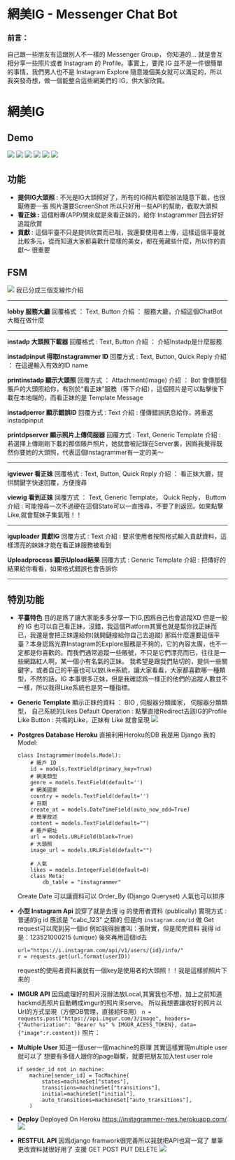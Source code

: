 # 網美IG - Messenger Chat Bot

### 前言：
自己跟一些朋友有這跟別人不一樣的 Messenger Group， 你知道的... 就是會互相分享一些照片或者 Instagram 的 Profile。事實上，要爬 IG 並不是一件很簡單的事情，我們男人也不是 Instagram Explore 隨意幾個美女就可以滿足的，所以我突發奇想，做一個能整合這些網美們的 IG，供大家欣賞。

# 網美IG
## Demo

![](https://i.imgur.com/ZhdmlXr.jpg)
![](https://i.imgur.com/vo9Hdlb.jpg)
![](https://i.imgur.com/NKcQhSe.jpg)
![](https://i.imgur.com/r6s0VyK.jpg)
![](https://i.imgur.com/L4pAk0C.jpg)
![](https://i.imgur.com/rUx3tcb.jpg)

## 功能

- **提供IG大頭照 :**
    不光是IG大頭照好了，所有的IG照片都麼辦法隨意下載，也很厭倦要一張    照片還要ScreenShot 所以只好用一些API的幫助，截取大頭照
- **看正妹 :**
    這個粉專(APP)開來就是來看正妹的，給你 Instagrammer 回去好好追蹤欣賞
- **貢獻 :**
    這個平臺不只是提供欣賞而已哦，我還要使用者上傳，這樣這個平臺就比較多元，從而知道大家都喜歡什麼樣的美女，都在蒐藏些什麼，所以你的貢獻～ 很重要
    
## FSM
![](https://i.imgur.com/A7loJoH.png)
我已分成三個支線作介紹

------------------------------

**lobby 服務大廳**
回覆格式 ： Text, Button
介紹 ： 服務大廳，介紹這個ChatBot大概在做什麼

------------------------------
**instadp 大頭照下載器**
回覆格式 : Text, Button
介紹 ： 介紹Instadp是什麼服務

**instadpinput 得取Instagrammer ID**
回覆方式 : Text, Button, Quick Reply
介紹 ： 在這邊輸入有效的ID name

**printinstadp 顯示大頭照**
回覆方式 ： Attachment(Image)
介紹 ： Bot 會傳那個賬戶的大頭照給你，有別於“看正妹”服務（等下介紹），這個照片是可以點擊後下載在本地端的，而看正妹的是 Template Message

**instadperror 顯示錯誤ID**
回覆方式 : Text
介紹 : 僅傳錯誤訊息給你，將重返 instadpinput

**printdpserver 顯示照片上傳伺服器**
回覆方式 : Text, Generic Template
介紹 : 若選擇上傳剛剛下載的那個賬戶照片，她就會被記錄在Server裏，因爲我覺得既然你要她的大頭照，代表這個Instagrammer有一定的美～

------------------------------

**igviewer 看正妹**
回覆格式 : Text, Button, Quick Reply
介紹 ： 看正妹大廳，提供關鍵字快速回覆，方便搜尋

**viewig 看到正妹**
回覆方式 ： Text, Generic Template， Quick Reply， Buttom
介紹 : 可能搜尋一次不過硬在這個State可以一直搜尋，不要了則返回。如果點擊Like,就會幫妹子集氣哦！！

------------------------------

**iguploader 貢獻IG**
回覆方式 : Text
介紹 : 要求使用者按照格式輸入貢獻資料，這樣漂亮的妹妹才能在看正妹服務被看到

**Uploadprocess 顯示Upload結果**
回覆方式 : Generic Template
介紹 : 把傳好的結果給你看看，如果格式錯誤也會告訴你

------------------------------

## 特別功能

- **平臺特色**
    目的是爲了讓大家能多多分享一下IG,因爲自己也會追蹤XD
    但是一般的 IG 也可以自己看正妹，沒錯，我這個Platform其實也就是幫你找正妹而已，我還是會把正妹還給你(就開鏈接給你自己去追蹤)
    那爲什麼還要這個平臺？本身認爲光靠Instagram的Explore服務是不夠的，它的內容太廣，也不一定都是你喜歡的。而我們通常追蹤一些賬號，不只是它們漂亮而已，往往是一些網路紅人啊，某一個小有名氣的正妹。
    我希望是跟我們貼切的，提供一些關鍵字，或者自己的平臺也可以放Like系統，讓大家看看，大家都喜歡哪一種類型，不然的話，IG 本事很多正妹，但是我確認爲一樣正的他們的追蹤人數並不一樣，所以我得Like系統也是另一種指標。

- **Generic Template**
    顯示正妹的資料 ： BIO , 伺服器分類國家， 伺服器分類類型， 自己系統的Likes
    Default Operation : 點擊直接Redirect去該IG的Profile
    Like Button : 共鳴的Like，正妹有 Like 就會呈現
    ![](https://i.imgur.com/o0Vf6Ht.jpg)

    
- **Postgres Database** **Heroku**
    直接利用Heroku的DB
    我是用 Django 
    我的 Model:
    ```
    class Instagrammer(models.Model):
        # 賬戶 ID
        id = models.TextField(primary_key=True)
        # 網美類型
        genre = models.TextField(default='')
        # 網美國家
        country = models.TextField(default='')
        # 日期
        create_at = models.DateTimeField(auto_now_add=True)
        # 簡單敘述
        content = models.TextField(default="")
        # 賬戶網址
        url = models.URLField(blank=True)
        # 大頭照
        image_url = models.URLField(default="")

        # 人氣
        likes = models.IntegerField(default=0)
        class Meta:
            db_table = "instagrammer"
    ```
    Create Date 可以讓資料可以 Order_By (Django Queryset)
    人氣也可以排序
    
- **小型 Instagram Api**
    說穿了就是去搜 ig 的使用者資料 (publically)
    實現方式 : 
    普通的ig id 應該是 "cabc_123" 之類的
    但是向 `instagram.com/id` 做 Get request可以爬到另一個id
    例如我得臉書叫：張財實，但是爬完資料 我得 id 是：123521000215 (unique)
    後來再用這個id去 
    ```
    url="https://i.instagram.com/api/v1/users/{id}/info/"
    r = requests.get(url.format(userID))
    ```
    request的使用者資料裏就有一個key是使用者的大頭照！！我是這樣抓照片下來的
    
- **IMGUR API**
    因爲處理好的照片沒辦法放Local,其實我也不想，加上之前知道hackmd丟照片自動轉成imgur的照片來serve。
    所以我想要讓收好的照片以Url的方式呈現（方便DB管理，直接給FB用）
    `n = requests.post("https://api.imgur.com/3/image", headers={"Authorization": "Bearer %s" % IMGUR_ACESS_TOKEN}, data={"image":r.content})`
    照片：
    
- **Multiple User**
    知道一個user一個machine的原理 其實這樣實現multiple user 就可以了
    想要有多個人跟你的page聯繫，就要把朋友加入test user role
 ```
    if sender_id not in machine:
        machine[sender_id] = TocMachine(
            states=machineSet["states"],
            transitions=machineSet["transitions"],
            initial=machineSet["initial"],         
            auto_transitions=machineSet["auto_transitions"],
        )
```

- **Deploy**
    Deployed On Heroku
    https://instagrammer-mes.herokuapp.com/
    ![](https://i.imgur.com/wwEl6Pb.png)
    
- **RESTFUL API**
    因爲django framwork很完善所以我就把API也寫一寫了
    單筆更改資料就很好用了 支援 GET POST PUT DELETE
    ![](https://i.imgur.com/6SGAIyv.png)

